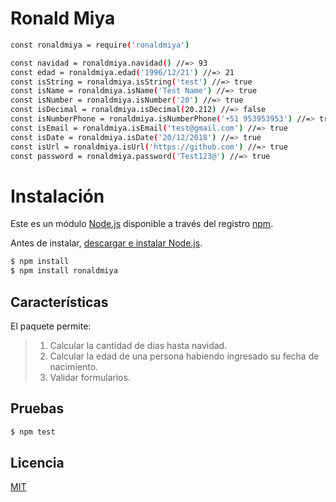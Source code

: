 # Ronald Miya #

```bash
const ronaldmiya = require('ronaldmiya')

const navidad = ronaldmiya.navidad() //=> 93
const edad = ronaldmiya.edad('1996/12/21') //=> 21
const isString = ronaldmiya.isString('test') //=> true
const isName = ronaldmiya.isName('Test Name') //=> true
const isNumber = ronaldmiya.isNumber('20') //=> true
const isDecimal = ronaldmiya.isDecimal(20.212) //=> false
const isNumberPhone = ronaldmiya.isNumberPhone('+51 953953953') //=> true
const isEmail = ronaldmiya.isEmail('test@gmail.com') //=> true
const isDate = ronaldmiya.isDate('20/12/2018') //=> true
const isUrl = ronaldmiya.isUrl('https://github.com') //=> true
const password = ronaldmiya.password('Test123@') //=> true
```

# Instalación #

Este es un módulo [Node.js](https://nodejs.org/en/) disponible a través del registro [npm](https://www.npmjs.com/).

Antes de instalar, [descargar e instalar Node.js](https://nodejs.org/en/download/).

```bash
$ npm install
$ npm install ronaldmiya
```

## Características ##

El paquete permite:
> 1. Calcular la cantidad de días hasta navidad.
> 2. Calcular la edad de una persona habiendo ingresado su fecha de nacimiento.
> 3. Validar formularios.

## Pruebas ##

````bash
$ npm test
````

## Licencia ##
[MIT](https://opensource.org/licenses/MIT)

